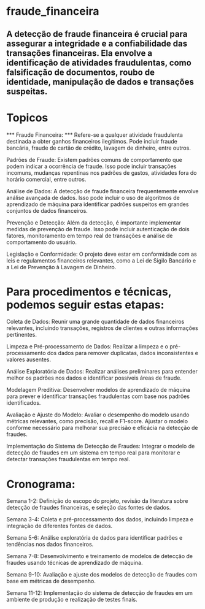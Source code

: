# fraude_financeira

## A detecção de fraude financeira é crucial para assegurar a integridade e a confiabilidade das transações financeiras. Ela envolve a identificação de atividades fraudulentas, como falsificação de documentos, roubo de identidade, manipulação de dados e transações suspeitas.

# Topicos

 *** Fraude Financeira: *** Refere-se a qualquer atividade fraudulenta destinada a obter ganhos financeiros ilegítimos. Pode incluir fraude bancária, fraude de cartão de crédito, lavagem de dinheiro, entre outros.

 Padrões de Fraude: Existem padrões comuns de comportamento que podem indicar a ocorrência de fraude. Isso pode incluir transações incomuns, mudanças repentinas nos padrões de gastos, atividades fora do horário comercial, entre outros.

 Análise de Dados: A detecção de fraude financeira frequentemente envolve análise avançada de dados. Isso pode incluir o uso de algoritmos de aprendizado de máquina para identificar padrões suspeitos em grandes conjuntos de dados financeiros.

 Prevenção e Detecção: Além da detecção, é importante implementar medidas de prevenção de fraude. Isso pode incluir autenticação de dois fatores, monitoramento em tempo real de transações e análise de comportamento do usuário.

 Legislação e Conformidade: O projeto deve estar em conformidade com as leis e regulamentos financeiros relevantes, como a Lei de Sigilo Bancário e a Lei de Prevenção à Lavagem de Dinheiro.

# Para procedimentos e técnicas, podemos seguir estas etapas:

Coleta de Dados: Reunir uma grande quantidade de dados financeiros relevantes, incluindo transações, registros de clientes e outras informações pertinentes.

Limpeza e Pré-processamento de Dados: Realizar a limpeza e o pré-processamento dos dados para remover duplicatas, dados inconsistentes e valores ausentes.

Análise Exploratória de Dados: Realizar análises preliminares para entender melhor os padrões nos dados e identificar possíveis áreas de fraude.

Modelagem Preditiva: Desenvolver modelos de aprendizado de máquina para prever e identificar transações fraudulentas com base nos padrões identificados.

Avaliação e Ajuste do Modelo: Avaliar o desempenho do modelo usando métricas relevantes, como precisão, recall e F1-score. Ajustar o modelo conforme necessário para melhorar sua precisão e eficácia na detecção de fraudes.

Implementação do Sistema de Detecção de Fraudes: Integrar o modelo de detecção de fraudes em um sistema em tempo real para monitorar e detectar transações fraudulentas em tempo real.

# Cronograma:

Semana 1-2: Definição do escopo do projeto, revisão da literatura sobre detecção de fraudes financeiras, e seleção das fontes de dados.

Semana 3-4: Coleta e pré-processamento dos dados, incluindo limpeza e integração de diferentes fontes de dados.

Semana 5-6: Análise exploratória de dados para identificar padrões e tendências nos dados financeiros.

Semana 7-8: Desenvolvimento e treinamento de modelos de detecção de fraudes usando técnicas de aprendizado de máquina.

Semana 9-10: Avaliação e ajuste dos modelos de detecção de fraudes com base em métricas de desempenho.

Semana 11-12: Implementação do sistema de detecção de fraudes em um ambiente de produção e realização de testes finais.
